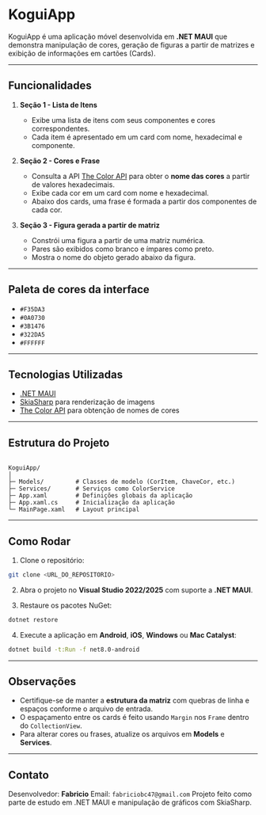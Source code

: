 ﻿# KoguiApp

KoguiApp é uma aplicação móvel desenvolvida em **.NET MAUI** que demonstra manipulação de cores, geração de figuras a partir de matrizes e exibição de informações em cartões (Cards).  

---

## Funcionalidades

1. **Seção 1 - Lista de Itens**  
   - Exibe uma lista de itens com seus componentes e cores correspondentes.  
   - Cada item é apresentado em um card com nome, hexadecimal e componente.

2. **Seção 2 - Cores e Frase**  
   - Consulta a API [The Color API](https://www.thecolorapi.com/) para obter o **nome das cores** a partir de valores hexadecimais.  
   - Exibe cada cor em um card com nome e hexadecimal.  
   - Abaixo dos cards, uma frase é formada a partir dos componentes de cada cor.

3. **Seção 3 - Figura gerada a partir de matriz**  
   - Constrói uma figura a partir de uma matriz numérica.  
   - Pares são exibidos como branco e ímpares como preto.  
   - Mostra o nome do objeto gerado abaixo da figura.

---

## Paleta de cores da interface

- `#F35DA3`  
- `#0A0730`  
- `#3B1476`  
- `#322DA5`  
- `#FFFFFF`  

---

## Tecnologias Utilizadas

- [.NET MAUI](https://learn.microsoft.com/en-us/dotnet/maui/overview/)  
- [SkiaSharp](https://github.com/mono/SkiaSharp) para renderização de imagens  
- [The Color API](https://www.thecolorapi.com/) para obtenção de nomes de cores

---

## Estrutura do Projeto

```

KoguiApp/
│
├─ Models/         # Classes de modelo (CorItem, ChaveCor, etc.)
├─ Services/       # Serviços como ColorService
├─ App.xaml        # Definições globais da aplicação
├─ App.xaml.cs     # Inicialização da aplicação
└─ MainPage.xaml   # Layout principal

````

---

## Como Rodar

1. Clone o repositório:
```bash
git clone <URL_DO_REPOSITORIO>
````

2. Abra o projeto no **Visual Studio 2022/2025** com suporte a **.NET MAUI**.

3. Restaure os pacotes NuGet:

```bash
dotnet restore
```

4. Execute a aplicação em **Android**, **iOS**, **Windows** ou **Mac Catalyst**:

```bash
dotnet build -t:Run -f net8.0-android
```

---

## Observações

* Certifique-se de manter a **estrutura da matriz** com quebras de linha e espaços conforme o arquivo de entrada.
* O espaçamento entre os cards é feito usando `Margin` nos `Frame` dentro do `CollectionView`.
* Para alterar cores ou frases, atualize os arquivos em **Models** e **Services**.

---

## Contato

Desenvolvedor: **Fabricio**
Email: `fabriciobc47@gmail.com`
Projeto feito como parte de estudo em .NET MAUI e manipulação de gráficos com SkiaSharp.

